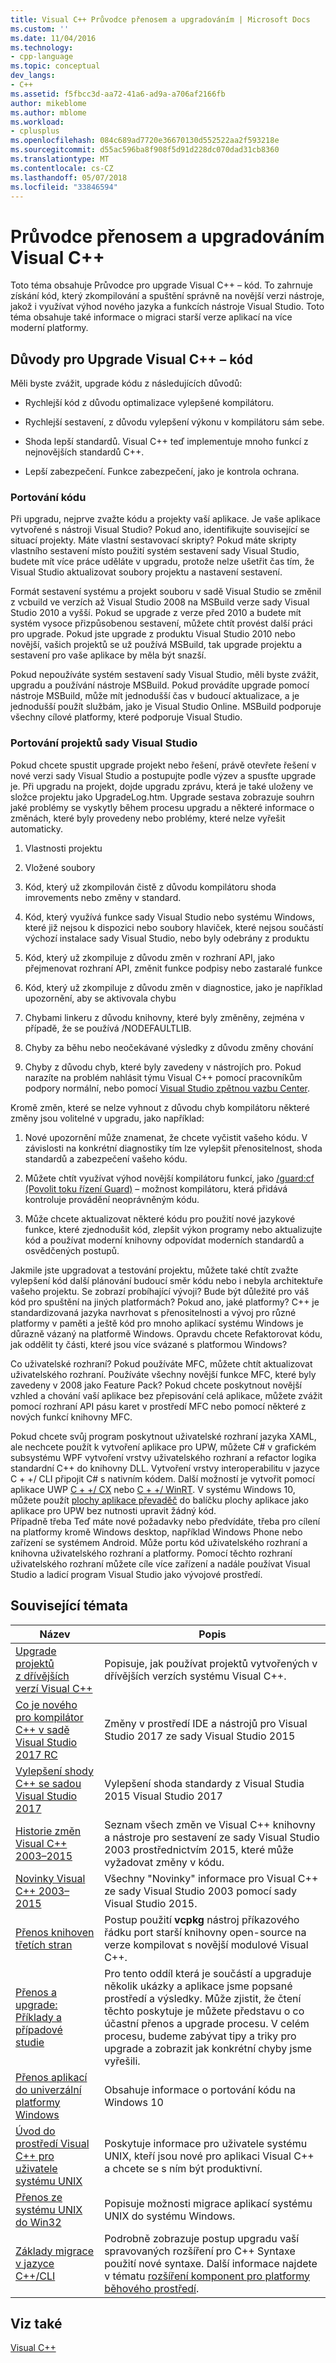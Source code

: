 ```yaml
---
title: Visual C++ Průvodce přenosem a upgradováním | Microsoft Docs
ms.custom: ''
ms.date: 11/04/2016
ms.technology:
- cpp-language
ms.topic: conceptual
dev_langs:
- C++
ms.assetid: f5fbcc3d-aa72-41a6-ad9a-a706af2166fb
author: mikeblome
ms.author: mblome
ms.workload:
- cplusplus
ms.openlocfilehash: 084c689ad7720e36670130d552522aa2f593218e
ms.sourcegitcommit: d55ac596ba8f908f5d91d228dc070dad31cb8360
ms.translationtype: MT
ms.contentlocale: cs-CZ
ms.lasthandoff: 05/07/2018
ms.locfileid: "33846594"
---
```

# <a name="visual-c-porting-and-upgrading-guide"></a>Průvodce přenosem a upgradováním Visual C++
Toto téma obsahuje Průvodce pro upgrade Visual C++ – kód. To zahrnuje získání kód, který zkompilování a spuštění správně na novější verzi nástroje, jakož i využívat výhod nového jazyka a funkcích nástroje Visual Studio. Toto téma obsahuje také informace o migraci starší verze aplikací na více moderní platformy.  
  
## <a name="reasons-to-upgrade-visual-c-code"></a>Důvody pro Upgrade Visual C++ – kód  
 Měli byste zvážit, upgrade kódu z následujících důvodů:  
  
-   Rychlejší kód z důvodu optimalizace vylepšené kompilátoru.  
  
-   Rychlejší sestavení, z důvodu vylepšení výkonu v kompilátoru sám sebe.  
  
-   Shoda lepší standardů. Visual C++ teď implementuje mnoho funkcí z nejnovějších standardů C++.  
  
-   Lepší zabezpečení. Funkce zabezpečení, jako je kontrola ochrana.  
  
### <a name="porting-your-code"></a>Portování kódu  
 Při upgradu, nejprve zvažte kódu a projekty vaší aplikace. Je vaše aplikace vytvořené s nástroji Visual Studio?  Pokud ano, identifikujte související se situací projekty.  Máte vlastní sestavovací skripty?  Pokud máte skripty vlastního sestavení místo použití systém sestavení sady Visual Studio, budete mít více práce uděláte v upgradu, protože nelze ušetřit čas tím, že Visual Studio aktualizovat soubory projektu a nastavení sestavení.  
  
 Formát sestavení systému a projekt souboru v sadě Visual Studio se změnil z vcbuild ve verzích až Visual Studio 2008 na MSBuild verze sady Visual Studio 2010 a vyšší. Pokud se upgrade z verze před 2010 a budete mít systém vysoce přizpůsobenou sestavení, můžete chtít provést další práci pro upgrade.  Pokud jste upgrade z produktu Visual Studio 2010 nebo novější, vašich projektů se už používá MSBuild, tak upgrade projektu a sestavení pro vaše aplikace by měla být snazší.  
  
 Pokud nepoužíváte systém sestavení sady Visual Studio, měli byste zvážit, upgradu a používání nástroje MSBuild. Pokud provádíte upgrade pomocí nástroje MSBuild, může mít jednodušší čas v budoucí aktualizace, a je jednodušší použít službám, jako je Visual Studio Online. MSBuild podporuje všechny cílové platformy, které podporuje Visual Studio.  
  
### <a name="porting-visual-studio-projects"></a>Portování projektů sady Visual Studio  
  Pokud chcete spustit upgrade projekt nebo řešení, právě otevřete řešení v nové verzi sady Visual Studio a postupujte podle výzev a spusťte upgrade je.  Při upgradu na projekt, dojde upgradu zprávu, která je také uloženy ve složce projektu jako UpgradeLog.htm. Upgrade sestava zobrazuje souhrn jaké problémy se vyskytly během procesu upgradu a některé informace o změnách, které byly provedeny nebo problémy, které nelze vyřešit automaticky.  
  
1.  Vlastnosti projektu  
  
2.  Vložené soubory  
  
3.  Kód, který už zkompilován čistě z důvodu kompilátoru shoda imrovements nebo změny v standard.  
  
4.  Kód, který využívá funkce sady Visual Studio nebo systému Windows, které již nejsou k dispozici nebo soubory hlaviček, které nejsou součástí výchozí instalace sady Visual Studio, nebo byly odebrány z produktu  
  
5.  Kód, který už zkompiluje z důvodu změn v rozhraní API, jako přejmenovat rozhraní API, změnit funkce podpisy nebo zastaralé funkce  
  
6.  Kód, který už zkompiluje z důvodu změn v diagnostice, jako je například upozornění, aby se aktivovala chybu  
  
7.  Chybami linkeru z důvodu knihovny, které byly změněny, zejména v případě, že se používá /NODEFAULTLIB.  
  
8.  Chyby za běhu nebo neočekávané výsledky z důvodu změny chování  
  
9. Chyby z důvodu chyb, které byly zavedeny v nástrojích pro. Pokud narazíte na problém nahlásit týmu Visual C++ pomocí pracovníkům podpory normální, nebo pomocí [Visual Studio zpětnou vazbu Center](http://connect.microsoft.com/VisualStudio/Feedback).  
  
 Kromě změn, které se nelze vyhnout z důvodu chyb kompilátoru některé změny jsou volitelné v upgradu, jako například:  
  
1.  Nové upozornění může znamenat, že chcete vyčistit vašeho kódu. V závislosti na konkrétní diagnostiky tím lze vylepšit přenositelnost, shoda standardů a zabezpečení vašeho kódu.  
  
2.  Můžete chtít využívat výhod novější kompilátoru funkcí, jako [/guard:cf (Povolit toku řízení Guard)](../build/reference/guard-enable-control-flow-guard.md) – možnost kompilátoru, která přidává kontroluje provádění neoprávněným kódu.  
  
3.  Může chcete aktualizovat některé kódu pro použití nové jazykové funkce, které zjednodušit kód, zlepšit výkon programy nebo aktualizujte kód a používat moderní knihovny odpovídat moderních standardů a osvědčených postupů.  
  
 Jakmile jste upgradovat a testování projektu, můžete také chtít zvažte vylepšení kód další plánování budoucí směr kódu nebo i nebyla architektuře vašeho projektu. Se zobrazí probíhající vývoji? Bude být důležité pro váš kód pro spuštění na jiných platformách?  Pokud ano, jaké platformy?  C++ je standardizovaná jazyka navrhovat s přenositelnosti a vývoj pro různé platformy v paměti a ještě kód pro mnoho aplikací systému Windows je důrazně vázaný na platformě Windows. Opravdu chcete Refaktorovat kódu, jak oddělit ty části, které jsou více svázané s platformou Windows?  
  
 Co uživatelské rozhraní?  Pokud používáte MFC, můžete chtít aktualizovat uživatelského rozhraní.  Používáte všechny novější funkce MFC, které byly zavedeny v 2008 jako Feature Pack?  Pokud chcete poskytnout novější vzhled a chování vaší aplikace bez přepisování celá aplikace, můžete zvážit pomocí rozhraní API pásu karet v prostředí MFC nebo pomocí některé z nových funkcí knihovny MFC.  
  
 Pokud chcete svůj program poskytnout uživatelské rozhraní jazyka XAML, ale nechcete použít k vytvoření aplikace pro UPW, můžete C# v grafickém subsystému WPF vytvoření vrstvy uživatelského rozhraní a refactor logika standardní C++ do knihovny DLL. Vytvoření vrstvy interoperabilitu v jazyce C + +/ CLI připojit C# s nativním kódem. Další možností je vytvořit pomocí aplikace UWP [C + +/ CX](https://msdn.microsoft.com/en-us/library/windows/apps/xaml/hh699871.aspx) nebo [C + +/ WinRT](https://github.com/microsoft/cppwinrt). V systému Windows 10, můžete použít [plochy aplikace převaděč](https://msdn.microsoft.com/en-us/windows/uwp/porting/desktop-to-uwp-run-desktop-app-converter) do balíčku plochy aplikace jako aplikace pro UPW bez nutnosti upravit žádný kód.   
 Případně třeba Teď máte nové požadavky nebo předvídáte, třeba pro cílení na platformy kromě Windows desktop, například Windows Phone nebo zařízení se systémem Android. Může portu kód uživatelského rozhraní a knihovna uživatelského rozhraní a platformy. Pomocí těchto rozhraní uživatelského rozhraní můžete cíle více zařízení a nadále používat Visual Studio a ladicí program Visual Studio jako vývojové prostředí.  
  
## <a name="related-topics"></a>Související témata  
  
|Název|Popis|  
|-----------|-----------------|  
|[Upgrade projektů z dřívějších verzí Visual C++](upgrading-projects-from-earlier-versions-of-visual-cpp.md)|Popisuje, jak používat projektů vytvořených v dřívějších verzích systému Visual C++.|  
|[Co je nového pro kompilátor C++ v sadě Visual Studio 2017 RC](../what-s-new-for-visual-cpp-in-visual-studio.md)|Změny v prostředí IDE a nástrojů pro Visual Studio 2017 ze sady Visual Studio 2015|  
|[Vylepšení shody C++ se sadou Visual Studio 2017](../cpp-conformance-improvements-2017.md)|Vylepšení shoda standardy z Visual Studia 2015 Visual Studio 2017|  
|[Historie změn Visual C++ 2003–2015](visual-cpp-change-history-2003-2015.md)|Seznam všech změn ve Visual C++ knihovny a nástroje pro sestavení ze sady Visual Studio 2003 prostřednictvím 2015, které může vyžadovat změny v kódu.|  
|[Novinky Visual C++ 2003–2015](visual-cpp-what-s-new-2003-through-2015.md)|Všechny "Novinky" informace pro Visual C++ ze sady Visual Studio 2003 pomocí sady Visual Studio 2015.|  
|[Přenos knihoven třetích stran](porting-third-party-libraries.md)|Postup použití **vcpkg** nástroj příkazového řádku port starší knihovny open-source na verze kompilovat s novější modulové Visual C++.|  
|[Přenos a upgrade: Příklady a případové studie](porting-and-upgrading-examples-and-case-studies.md)|Pro tento oddíl která je součástí a upgraduje několik ukázky a aplikace jsme popsané prostředí a výsledky. Může zjistit, že čtení těchto poskytuje je můžete představu o co účastní přenos a upgrade procesu. V celém procesu, budeme zabývat tipy a triky pro upgrade a zobrazit jak konkrétní chyby jsme vyřešili.|  
|[Přenos aplikací do univerzální platformy Windows](porting-to-the-universal-windows-platform-cpp.md)|Obsahuje informace o portování kódu na Windows 10|  
|[Úvod do prostředí Visual C++ pro uživatele systému UNIX](introduction-to-visual-cpp-for-unix-users.md)|Poskytuje informace pro uživatele systému UNIX, kteří jsou nové pro aplikaci Visual C++ a chcete se s ním být produktivní.|  
|[Přenos ze systému UNIX do Win32](porting-from-unix-to-win32.md)|Popisuje možnosti migrace aplikací systému UNIX do systému Windows.|  
|[Základy migrace v jazyce C++/CLI](../dotnet/cpp-cli-migration-primer.md)|Podrobně zobrazuje postup upgradu vaší spravovaných rozšíření pro C++ Syntaxe použití nové syntaxe. Další informace najdete v tématu [rozšíření komponent pro platformy běhového prostředí](../windows/component-extensions-for-runtime-platforms.md).|  
  
## <a name="see-also"></a>Viz také  
 [Visual C++](../visual-cpp-in-visual-studio.md)
